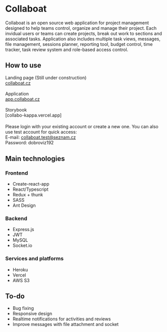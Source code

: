# Collaboat

Collaboat is an open source web application for project management designed to help teams control, organize and manage their project. Each invidual users or teams can create projects, break out work to sections and associated tasks. Application also includes multiple task views, messages, file management, sessions planner, reporting tool, budget control, time tracker, task review system and role-based access control.

## How to use

Landing page (Still under construction)<br/> [collaboat.cz](https://collaboat.cz) <br/><br/>
Application<br/> [app.collaboat.cz](https://app.collaboat.cz)<br/><br/>
Storybook<br/>[collabo-kappa.vercel.app]
<br/>

####

Please login with your existing account or create a new one. You can also use test account for quick access: <br />
E-mail: collaboat.test@seznam.cz <br/>
Password: dobroviz192

## Main technologies

### Frontend

- Create-react-app
- React/Typescript
- Redux + thunk
- SASS
- Ant Design

### Backend

- Express.js
- JWT
- MySQL
- Socket.io

### Services and platforms

- Heroku
- Vercel
- AWS S3

## To-do

- Bug fixing
- Responsive design
- Realtime notifications for activities and reviews
- Improve messages with file attachment and socket
